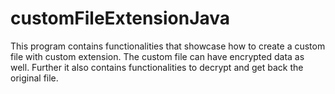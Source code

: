 # customFileExtensionJava
This program contains functionalities that showcase how to create a custom file with custom extension. The custom file can have encrypted data as well. Further it also contains functionalities to decrypt and get back the original file.

